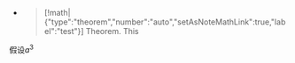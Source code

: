 - > [!math|{"type":"theorem","number":"auto","setAsNoteMathLink":true,"label":"test"}] Theorem. This




> 
  假设$a^3$
